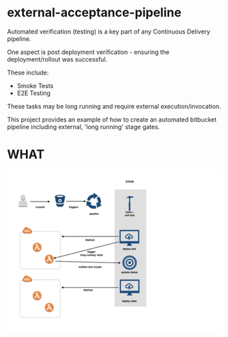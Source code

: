 # external-acceptance-pipeline

Automated verification (testing) is a key part of any Continuous Delivery pipeline.

One aspect is post deployment verification - ensuring the deployment/rollout was successful.

These include:
 - Smoke Tests
 - E2E Testing

These tasks may be long running and require external execution/invocation.

This project provides an example of how to create an automated bitbucket pipeline including external, 'long running' stage gates.

# WHAT

![pipeline-flow](doc/staged-deployment-gates/staged-deployment-gates.001.png)
 

